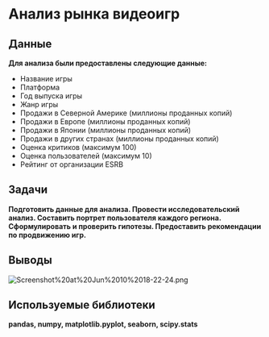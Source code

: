 # Анализ рынка видеоигр

## Данные

**Для анализа были предоставлены следующие данные:**

* Название игры
* Платформа
* Год выпуска игры
* Жанр игры
* Продажи в Северной Америке (миллионы проданных копий)
* Продажи в Европе (миллионы проданных копий)
* Продажи в Японии (миллионы проданных копий)
* Продажи в других странах (миллионы проданных копий)
* Оценка критиков (максимум 100)
* Оценка пользователей (максимум 10)
* Рейтинг от организации ESRB 
    
    
## Задачи
    
**Подготовить данные для анализа. Провести исследовательский анализ. Составить портрет пользователя каждого региона. Сформулировать и проверить гипотезы. Предоставить рекомендации по продвижению игр.**

## Выводы
![Screenshot%20at%20Jun%2010%2018-22-24.png](attachment:Screenshot%20at%20Jun%2010%2018-22-24.png)

## Используемые библиотеки

**pandas, numpy, matplotlib.pyplot, seaborn, scipy.stats**
